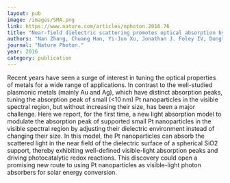 ```yaml
---
layout: pub
image: /images/SMA.png
link: https://www.nature.com/articles/nphoton.2016.76
title: "Near-field dielectric scattering promotes optical absorption by platinum nanoparticles"
authors: "Nan Zhang, Chuang Han, Yi-Jun Xu, Jonathan J. Foley IV, Dongtang Zhang, Jason Codrington, Stephen K. Gray & Yugang Sun"
journal: "Nature Photon."
year: 2016
category: publication
---
```

Recent years have seen a surge of interest in tuning the optical properties of metals for a wide range of applications. In contrast to the well-studied plasmonic metals (mainly Au and Ag), which have distinct absorption peaks, tuning the absorption peak of small (<10 nm) Pt nanoparticles in the visible spectral region, but without increasing their size, has been a major challenge. Here we report, for the first time, a new light absorption model to modulate the absorption peak of supported small Pt nanoparticles in the visible spectral region by adjusting their dielectric environment instead of changing their size. In this model, the Pt nanoparticles can absorb the scattered light in the near field of the dielectric surface of a spherical SiO2 support, thereby exhibiting well-defined visible-light absorption peaks and driving photocatalytic redox reactions. This discovery could open a promising new route to using Pt nanoparticles as visible-light photon absorbers for solar energy conversion.
